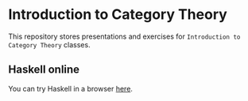 # Introduction to Category Theory

This repository stores presentations and exercises for `Introduction to Category Theory` classes.

## Haskell online

You can try Haskell in a browser [here](https://repl.it/languages/haskell).
